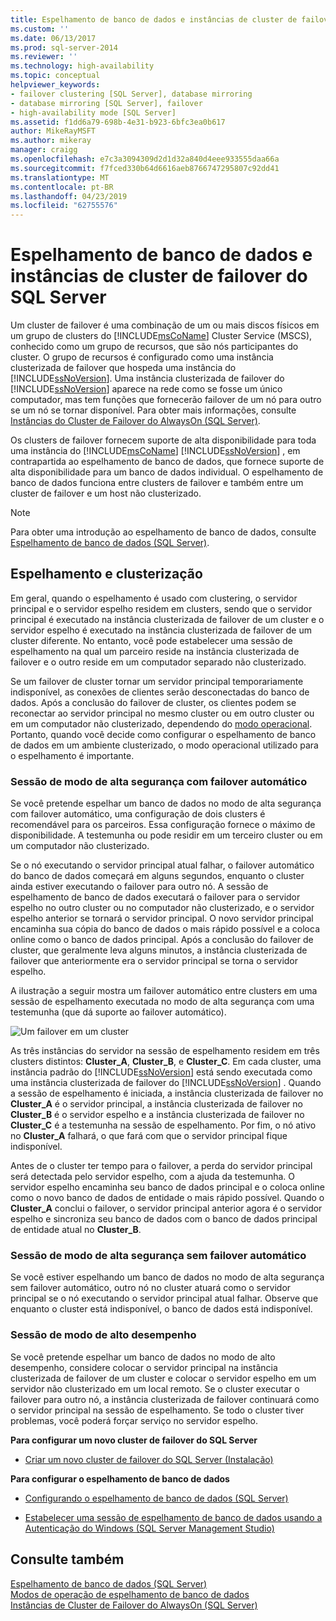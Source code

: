 ```yaml
---
title: Espelhamento de banco de dados e instâncias de cluster de failover do SQL Server | Microsoft Docs
ms.custom: ''
ms.date: 06/13/2017
ms.prod: sql-server-2014
ms.reviewer: ''
ms.technology: high-availability
ms.topic: conceptual
helpviewer_keywords:
- failover clustering [SQL Server], database mirroring
- database mirroring [SQL Server], failover
- high-availability mode [SQL Server]
ms.assetid: f1dd6a79-698b-4e31-b923-6bfc3ea0b617
author: MikeRayMSFT
ms.author: mikeray
manager: craigg
ms.openlocfilehash: e7c3a3094309d2d1d32a840d4eee933555daa66a
ms.sourcegitcommit: f7fced330b64d6616aeb8766747295807c92dd41
ms.translationtype: MT
ms.contentlocale: pt-BR
ms.lasthandoff: 04/23/2019
ms.locfileid: "62755576"
---
```

# <a name="database-mirroring-and-sql-server-failover-cluster-instances"></a>Espelhamento de banco de dados e instâncias de cluster de failover do SQL Server
  Um cluster de failover é uma combinação de um ou mais discos físicos em um grupo de clusters do [!INCLUDE[msCoName](../../includes/msconame-md.md)] Cluster Service (MSCS), conhecido como um grupo de recursos, que são nós participantes do cluster. O grupo de recursos é configurado como uma instância clusterizada de failover que hospeda uma instância do [!INCLUDE[ssNoVersion](../../includes/ssnoversion-md.md)]. Uma instância clusterizada de failover do [!INCLUDE[ssNoVersion](../../includes/ssnoversion-md.md)] aparece na rede como se fosse um único computador, mas tem funções que fornecerão failover de um nó para outro se um nó se tornar disponível. Para obter mais informações, consulte [Instâncias do Cluster de Failover do AlwaysOn (SQL Server)](../../sql-server/failover-clusters/windows/always-on-failover-cluster-instances-sql-server.md).  
  
 Os clusters de failover fornecem suporte de alta disponibilidade para toda uma instância do [!INCLUDE[msCoName](../../includes/msconame-md.md)] [!INCLUDE[ssNoVersion](../../includes/ssnoversion-md.md)] , em contrapartida ao espelhamento de banco de dados, que fornece suporte de alta disponibilidade para um banco de dados individual. O espelhamento de banco de dados funciona entre clusters de failover e também entre um cluster de failover e um host não clusterizado.  
  
> [!NOTE]  
>  Para obter uma introdução ao espelhamento de banco de dados, consulte [Espelhamento de banco de dados &#40;SQL Server&#41;](database-mirroring-sql-server.md).  
  
## <a name="mirroring-and-clustering"></a>Espelhamento e clusterização  
 Em geral, quando o espelhamento é usado com clustering, o servidor principal e o servidor espelho residem em clusters, sendo que o servidor principal é executado na instância clusterizada de failover de um cluster e o servidor espelho é executado na instância clusterizada de failover de um cluster diferente. No entanto, você pode estabelecer uma sessão de espelhamento na qual um parceiro reside na instância clusterizada de failover e o outro reside em um computador separado não clusterizado.  
  
 Se um failover de cluster tornar um servidor principal temporariamente indisponível, as conexões de clientes serão desconectadas do banco de dados. Após a conclusão do failover de cluster, os clientes podem se reconectar ao servidor principal no mesmo cluster ou em outro cluster ou em um computador não clusterizado, dependendo do [modo operacional](database-mirroring-operating-modes.md). Portanto, quando você decide como configurar o espelhamento de banco de dados em um ambiente clusterizado, o modo operacional utilizado para o espelhamento é importante.  
  
### <a name="high-safety-mode-session-with-automatic-failover"></a>Sessão de modo de alta segurança com failover automático  
 Se você pretende espelhar um banco de dados no modo de alta segurança com failover automático, uma configuração de dois clusters é recomendável para os parceiros. Essa configuração fornece o máximo de disponibilidade. A testemunha ou pode residir em um terceiro cluster ou em um computador não clusterizado.  
  
 Se o nó executando o servidor principal atual falhar, o failover automático do banco de dados começará em alguns segundos, enquanto o cluster ainda estiver executando o failover para outro nó. A sessão de espelhamento de banco de dados executará o failover para o servidor espelho no outro cluster ou no computador não clusterizado, e o servidor espelho anterior se tornará o servidor principal. O novo servidor principal encaminha sua cópia do banco de dados o mais rápido possível e a coloca online como o banco de dados principal. Após a conclusão do failover de cluster, que geralmente leva alguns minutos, a instância clusterizada de failover que anteriormente era o servidor principal se torna o servidor espelho.  
  
 A ilustração a seguir mostra um failover automático entre clusters em uma sessão de espelhamento executada no modo de alta segurança com uma testemunha (que dá suporte ao failover automático).  
  
 ![Um failover em um cluster](../media/dbm-and-failover-clustering.gif "A failover on a cluster")  
  
 As três instâncias do servidor na sessão de espelhamento residem em três clusters distintos: **Cluster_A**, **Cluster_B**, e **Cluster_C**. Em cada cluster, uma instância padrão do [!INCLUDE[ssNoVersion](../../includes/ssnoversion-md.md)] está sendo executada como uma instância clusterizada de failover do [!INCLUDE[ssNoVersion](../../includes/ssnoversion-md.md)] . Quando a sessão de espelhamento é iniciada, a instância clusterizada de failover no **Cluster_A** é o servidor principal, a instância clusterizada de failover no **Cluster_B** é o servidor espelho e a instância clusterizada de failover no **Cluster_C** é a testemunha na sessão de espelhamento. Por fim, o nó ativo no **Cluster_A** falhará, o que fará com que o servidor principal fique indisponível.  
  
 Antes de o cluster ter tempo para o failover, a perda do servidor principal será detectada pelo servidor espelho, com a ajuda da testemunha. O servidor espelho encaminha seu banco de dados principal e o coloca online como o novo banco de dados de entidade o mais rápido possível. Quando o **Cluster_A** conclui o failover, o servidor principal anterior agora é o servidor espelho e sincroniza seu banco de dados com o banco de dados principal de entidade atual no **Cluster_B**.  
  
### <a name="high-safety-mode-session-without-automatic-failover"></a>Sessão de modo de alta segurança sem failover automático  
 Se você estiver espelhando um banco de dados no modo de alta segurança sem failover automático, outro nó no cluster atuará como o servidor principal se o nó executando o servidor principal atual falhar. Observe que enquanto o cluster está indisponível, o banco de dados está indisponível.  
  
### <a name="high-performance-mode-session"></a>Sessão de modo de alto desempenho  
 Se você pretende espelhar um banco de dados no modo de alto desempenho, considere colocar o servidor principal na instância clusterizada de failover de um cluster e colocar o servidor espelho em um servidor não clusterizado em um local remoto. Se o cluster executar o failover para outro nó, a instância clusterizada de failover continuará como o servidor principal na sessão de espelhamento. Se todo o cluster tiver problemas, você poderá forçar serviço no servidor espelho.  
  
 **Para configurar um novo cluster de failover do SQL Server**  
  
-   [Criar um novo cluster de failover do SQL Server &#40;Instalação&#41;](../../sql-server/failover-clusters/install/create-a-new-sql-server-failover-cluster-setup.md)  
  
 **Para configurar o espelhamento de banco de dados**  
  
-   [Configurando o espelhamento de banco de dados &#40;SQL Server&#41;](setting-up-database-mirroring-sql-server.md)  
  
-   [Estabelecer uma sessão de espelhamento de banco de dados usando a Autenticação do Windows &#40;SQL Server Management Studio&#41;](establish-database-mirroring-session-windows-authentication.md)  
  
## <a name="see-also"></a>Consulte também  
 [Espelhamento de banco de dados &#40;SQL Server&#41;](database-mirroring-sql-server.md)   
 [Modos de operação de espelhamento de banco de dados](database-mirroring-operating-modes.md)   
 [Instâncias de Cluster de Failover do AlwaysOn (SQL Server)](../../sql-server/failover-clusters/windows/always-on-failover-cluster-instances-sql-server.md) 
  
  
